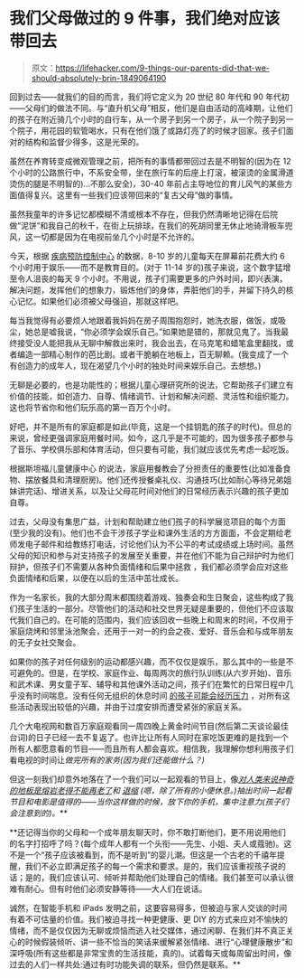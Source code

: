 # 我们父母做过的 9 件事，我们绝对应该带回去

> 原文：<https://lifehacker.com/9-things-our-parents-did-that-we-should-absolutely-brin-1849064190>

回到过去——就我们的目的而言，我们将它定义为 20 世纪 80 年代和 90 年代初——父母们的做法不同。与“直升机父母”相反，他们是自由活动的高峰期，让他们的孩子在附近骑几个小时的自行车，从一个房子到另一个房子，从一个院子到另一个院子，用花园的软管喝水，只有在他们饿了或路灯亮了的时候才回家。孩子们面对的结构和监督少得多，这是光荣的。

虽然在养育转变成微观管理之前，把所有的事情都带回过去是不明智的(因为在 12 个小时的公路旅行中，不系安全带，坐在旅行车的后座上打滚，被滚烫的金属滑道烫伤的腿是不明智的)...不那么安全)，30-40 年前占主导地位的育儿风气的某些方面值得复兴。这里有一些我们应该带回来的“复古父母”做的事情。

虽然我童年的许多记忆都模糊不清或根本不存在，但我仍然清晰地记得在后院做“泥饼”和我自己的秋千，在街上玩排球，在我们的死胡同里无休止地骑滑板车兜风，这一切都是因为在电视前坐几个小时是不允许的。

今天，根据 [疾病预防控制中心](https://www.cdc.gov/nccdphp/dnpao/multimedia/infographics/images/getmoving_8-10.png) 的数据，8-10 岁的儿童每天在屏幕前花费大约 6 个小时用于娱乐——而不是教育目的。(对于 11-14 岁的)孩子来说，这个数字猛增至令人沮丧的每天 9 个小时。不用说，孩子们需要更多的户外时间，即兴表演，解决问题，发挥他们的想象力，锻炼他们的身体，弄脏他们的手，并留下持久的核心记忆。如果他们必须被父母强迫，那就这样吧。

每当我觉得有必要烦人地跟着我妈妈在房子周围抱怨时，她洗衣服，做饭，或吸尘，她总是嘘我说，“你必须学会娱乐自己。”如果她是错的，那就见鬼了。当我最终接受没人能把我从无聊中解救出来时，我会出去，在马克笔和蜡笔盒里翻找，或者编造一部精心制作的芭比剧。或者干脆躺在地板上，百无聊赖。(我变成了一个有创造力的成年人，现在渴望几个小时的独处时间来娱乐自己。去想想。)

无聊是必要的，也是功能性的；根据儿童心理研究所的说法，它帮助孩子们建立有价值的技能，如创造力、自尊、情绪调节、计划和解决问题、灵活性和组织能力。这也将节省你和他们玩乐高的第一百万个小时。

好吧，并不是所有的家庭都是如此(毕竟，这是一个挂钥匙的孩子的时代)。但总的来说，曾经更强调家庭用餐时间。如今，这几乎是不可能的，因为很多孩子都参与了音乐、学校俱乐部和体育活动，但只要有可能，我们就应该优先考虑一起吃饭。

根据斯坦福儿童健康中心 的说法，家庭用餐教会了分担责任的重要性(比如准备食物、摆放餐具和清理厨房)。他们还传授餐桌礼仪、沟通技巧(比如耐心等待兄弟姐妹讲完话)、增进关系，以及让父母花时间对他们的日常经历表示兴趣的孩子更加自尊。

过去，父母没有集思广益，计划和帮助建立他们孩子的科学展览项目的每个方面(至少我的没有)。他们也不会干涉孩子学业和课外生活的方方面面，不会定期给老师发电子邮件和给教练打电话，讨论他们认为不公平的考试成绩或上场时间。虽然父母的知识和参与对支持孩子的发展至关重要，并在他们不能为自己辩护时为他们辩护，但孩子们不需要从各种负面情绪和后果中拯救 ，我们都必须学会应对这些负面情绪和后果，以便在以后的生活中茁壮成长。

作为一名家长，我的大部分周末都围绕着游戏、独奏会和生日聚会，这些构成了我们孩子生活的一部分。尽管他们的活动和社交世界无疑是重要的，但他们不应该取代我们自己的。在可能的范围内，我们应该回收一些晚上和周末的时间，不仅用于家庭烧烤和邻里泳池聚会，还用于一对一的约会之夜、爱好、音乐会和与成年朋友的无子女社交聚会。

如果你的孩子对任何级别的运动都感兴趣，而不仅仅是娱乐，那么其中的一些是不可避免的。但是，在学校、家庭作业、每周两次的旅行队训练(从六岁开始)、音乐和武术课、男女童子军、辅导和其他课外活动之间，孩子们在繁忙的日常日程中几乎没有时间喘息。没有任何无组织的休息时间 [的孩子可能会经历压力](https://centralargroup.com/3-ways-overscheduling-negatively-impacts-kids-parents/) ，对所有这些活动表现出较低的兴趣，并由于过度安排而遭受紧张的家庭关系。

几个大电视网和数百万家庭观看同一周四晚上黄金时间节目(然后第二天谈论最佳台词)的日子已经一去不复返了。也许比让所有人同时在家吃饭更难的是找到一个所有人都愿意看的节目——而且所有人都会喜欢。相信我，我理解你想利用孩子们看电视的时间让*做完所有的家务(因为我们还能做什么？)* 

但这一刻我们却意外地落在了一个我们可以一起观看的节目上，像[*对人类来说神奇的*](https://www.youtube.com/watch?v=ifpdZsZRFyc)*[*地板是熔岩*](https://www.imdb.com/title/tt12370124/)*[*老得不能再老了*](https://www.cnn.com/2022/05/20/tv-shows/japan-youth-old-enough-netflix-intl-hnk/index.html)*和 [*退缩*](https://decider.com/2019/05/03/flinch-on-netflix-cast-trailer-filmed-location/) (嗯，除了所有的小便休息。)抽出时间一起看节目和电影是值得的——当你这样做的时候，放下你的手机，集中注意力(孩子们会注意到的)。***

 **还记得当你的父母和一个成年朋友聊天时，你不敢打断他们，更不用说用他们的名字打招呼了吗？(每个成年人都有一个头衔——先生、小姐、夫人或蔻驰)。这不是一个“孩子应该被看到，而不是听到”的婴儿潮。但这是一个古老的千禧年提醒，我们不必立即满足孩子的每一个需求和要求。是的，我们应该重视孩子说的话；是的，我们应该认可、倾听并帮助他们处理自己的情绪。我们甚至可以承认很难有耐心。但有时他们必须安静等待——大人们在说话。

诚然，在智能手机和 iPads 发明之前，这要容易得多，但被迫与家人交谈的时间有着不可估量的价值。我们被迫寻找一种更健康、更 DIY 的方式来应对不愉快的情绪，而不是仅仅因为无聊或烦恼而逃入社交媒体，通过闲聊、在我们并不真正关心的时候假装倾听、讲一些不恰当的笑话来缓解紧张情绪、进行“心理健康散步”和深呼吸(所有这些都是非常宝贵的生活技能，真的)。试着每天或每周留出时间，像过去的人们一样共处:通过有时功能失调的联系，但仍然是联系。**